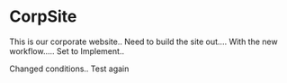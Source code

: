 # CorpSite

This is our corporate website..
Need to build the site out....
With the new workflow.....
Set to Implement..

Changed conditions..
Test again
